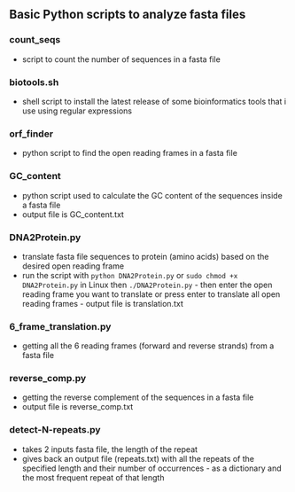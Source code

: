 ## Basic Python scripts to analyze fasta files
### count_seqs
- script to count the number of sequences in a fasta file

### biotools.sh
- shell script to install the latest release of some bioinformatics tools that i use using regular expressions

### orf_finder
- python script to find the open reading frames in a fasta file

### GC_content
- python script used to calculate the GC content of the sequences inside a fasta file
- output file is GC_content.txt

### DNA2Protein.py
- translate fasta file sequences to protein (amino acids) based on the desired open reading frame
- run the script with `python DNA2Protein.py` or `sudo chmod +x DNA2Protein.py` in Linux then `./DNA2Protein.py`
		- then enter the open reading frame you want to translate or press enter to translate all open reading frames
		- output file is translation.txt

### 6_frame_translation.py
- getting all the 6 reading frames (forward and reverse strands) from a fasta file

### reverse_comp.py
- getting the reverse complement of the sequences in a fasta file
- output file is reverse_comp.txt

### detect-N-repeats.py
- takes 2 inputs fasta file, the length of the repeat
- gives back an output file (repeats.txt) with all the repeats of the specified length and their number of occurrences 
		- as a dictionary and the most frequent repeat of that length

